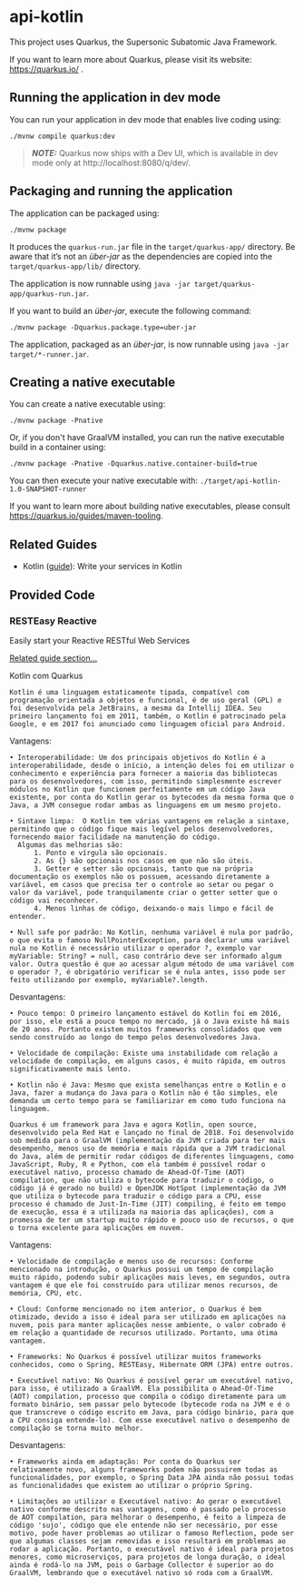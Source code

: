 # api-kotlin

This project uses Quarkus, the Supersonic Subatomic Java Framework.

If you want to learn more about Quarkus, please visit its website: https://quarkus.io/ .

## Running the application in dev mode

You can run your application in dev mode that enables live coding using:
```shell script
./mvnw compile quarkus:dev
```

> **_NOTE:_**  Quarkus now ships with a Dev UI, which is available in dev mode only at http://localhost:8080/q/dev/.

## Packaging and running the application

The application can be packaged using:
```shell script
./mvnw package
```
It produces the `quarkus-run.jar` file in the `target/quarkus-app/` directory.
Be aware that it’s not an _über-jar_ as the dependencies are copied into the `target/quarkus-app/lib/` directory.

The application is now runnable using `java -jar target/quarkus-app/quarkus-run.jar`.

If you want to build an _über-jar_, execute the following command:
```shell script
./mvnw package -Dquarkus.package.type=uber-jar
```

The application, packaged as an _über-jar_, is now runnable using `java -jar target/*-runner.jar`.

## Creating a native executable

You can create a native executable using: 
```shell script
./mvnw package -Pnative
```

Or, if you don't have GraalVM installed, you can run the native executable build in a container using: 
```shell script
./mvnw package -Pnative -Dquarkus.native.container-build=true
```

You can then execute your native executable with: `./target/api-kotlin-1.0-SNAPSHOT-runner`

If you want to learn more about building native executables, please consult https://quarkus.io/guides/maven-tooling.

## Related Guides

- Kotlin ([guide](https://quarkus.io/guides/kotlin)): Write your services in Kotlin

## Provided Code

### RESTEasy Reactive

Easily start your Reactive RESTful Web Services

[Related guide section...](https://quarkus.io/guides/getting-started-reactive#reactive-jax-rs-resources)

Kotlin com Quarkus

	Kotlin é uma linguagem estaticamente tipada, compatível com programação orientada a objetos e funcional, é de uso geral (GPL) e foi desenvolvida pela JetBrains, a mesma da Intellij IDEA. Seu primeiro lançamento foi em 2011, também, o Kotlin é patrocinado pela Google, e em 2017 foi anunciado como linguagem oficial para Android.

Vantagens:

    • Interoperabilidade: Um dos principais objetivos do Kotlin é a interoperabilidade, desde o início, a intenção deles foi em utilizar o conhecimento e experiência para fornecer a maioria das bibliotecas para os desenvolvedores, com isso, permitindo simplesmente escrever módulos no Kotlin que funcionem perfeitamente em um código Java existente, por conta do Kotlin gerar os bytecodes da mesma forma que o Java, a JVM consegue rodar ambas as linguagens em um mesmo projeto.

    • Sintaxe limpa:  O Kotlin tem várias vantagens em relação a sintaxe, permitindo que o código fique mais legível pelos desenvolvedores, fornecendo maior facilidade na manutenção do código. 
      Algumas das melhorias são:
          1. Ponto e vírgula são opcionais.
          2. As {} são opcionais nos casos em que não são úteis.
          3. Getter e setter são opcionais, tanto que na própria documentação os exemplos não os possuem, acessando diretamente a variável, em casos que precisa ter o controle ao setar ou pegar o valor da variável, pode tranquilamente criar o getter setter que o código vai reconhecer.
          4. Menos linhas de código, deixando-o mais limpo e fácil de entender.

    • Null safe por padrão: No Kotlin, nenhuma variável é nula por padrão, o que evita o famoso NullPointerException, para declarar uma variável nula no Kotlin é necessário utilizar o operador ?, exemplo var myVariable: String? = null, caso contrário deve ser informado algum valor. Outra questão é que ao acessar algum método de uma variável com o operador ?, é obrigatório verificar se é nula antes, isso pode ser feito utilizando por exemplo, myVariable?.length.

Desvantagens:

    • Pouco tempo: O primeiro lançamento estável do Kotlin foi em 2016, por isso, ele está a pouco tempo no mercado, já o Java existe há mais de 20 anos. Portanto existem muitos frameworks consolidados que vem sendo construído ao longo do tempo pelos desenvolvedores Java.

    • Velocidade de compilação: Existe uma instabilidade com relação a velocidade de compilação, em alguns casos, é muito rápida, em outros significativamente mais lento.

    • Kotlin não é Java: Mesmo que exista semelhanças entre o Kotlin e o Java, fazer a mudança do Java para o Kotlin não é tão simples, ele demanda um certo tempo para se familiarizar em como tudo funciona na linguagem.

	Quarkus é um framework para Java e agora Kotlin, open source, desenvolvido pela Red Hat e lançado no final de 2018. Foi desenvolvido sob medida para o GraalVM (implementação da JVM criada para ter mais desempenho, menos uso de memória e mais rápida que a JVM tradicional do Java, além de permitir rodar códigos de diferentes linguagens, como JavaScript, Ruby, R e Python, com ela também é possível rodar o executável nativo, processo chamado de Ahead-Of-Time (AOT) compilation, que não utiliza o bytecode para traduzir o código, o código já é gerado no build) e OpenJDK HotSpot (implementação da JVM que utiliza o bytecode para traduzir o código para a CPU, esse processo é chamado de Just-In-Time (JIT) compiling, é feito em tempo de execução, essa é a utilizada na maioria das aplicações), com a promessa de ter um startup muito rápido e pouco uso de recursos, o que o torna excelente para aplicações em nuvem.

Vantagens:

    • Velocidade de compilação e menos uso de recursos: Conforme mencionado na introdução, o Quarkus possui um tempo de compilação muito rápido, podendo subir aplicações mais leves, em segundos, outra vantagem é que ele foi construído para utilizar menos recursos, de memória, CPU, etc.

    • Cloud: Conforme mencionado no item anterior, o Quarkus é bem otimizado, devido a isso é ideal para ser utilizado em aplicações na nuvem, pois para manter aplicações nesse ambiente, o valor cobrado é em relação a quantidade de recursos utilizado. Portanto, uma ótima vantagem. 

    • Frameworks: No Quarkus é possível utilizar muitos frameworks conhecidos, como o Spring, RESTEasy, Hibernate ORM (JPA) entre outros.

    • Executável nativo: No Quarkus é possível gerar um executável nativo, para isso, é utilizado a GraalVM. Ela possibilita o Ahead-Of-Time (AOT) compilation, processo que compila o código diretamente para um formato binário, sem passar pelo bytecode (bytecode roda na JVM e é o que transcreve o código escrito em Java, para código binário, para que a CPU consiga entende-lo). Com esse executável nativo o desempenho de compilação se torna muito melhor.

Desvantagens:

    • Frameworks ainda em adaptação: Por conta do Quarkus ser relativamente novo, alguns frameworks podem não possuirem todas as funcionalidades, por exemplo, o Spring Data JPA ainda não possui todas as funcionalidades que existem ao utilizar o próprio Spring.

    • Limitações ao utilizar o Executável nativo: Ao gerar o executável nativo conforme descrito nas vantagens, como é passado pelo processo de AOT compilation, para melhorar o desempenho, é feito a limpeza de código 'sujo', código que ele entende não ser necessário, por esse motivo, pode haver problemas ao utilizar o famoso Reflection, pode ser que algumas classes sejam removidas e isso resultará em problemas ao rodar a aplicação. Portanto, o executável nativo é ideal para projetos menores, como microserviços, para projetos de longa duração, o ideal ainda é rodá-lo na JVM, pois o Garbage Collector é superior ao do GraalVM, lembrando que o executável nativo só roda com a GraalVM.
